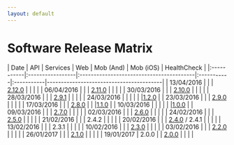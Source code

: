```yaml
---
layout: default
---
```


# [](#header-1)Software Release Matrix

| Date       | API   | Services | Web                                      |  Mob (And) |  Mob (iOS) | HealthCheck                             |
|:-----------|:-----------------|:-----------------------------------------|:-----------|:-----------|-----------------------------------------|
| 13/04/2016 |       |          | [2.12.0](release-notes/web/2.12.0)       |            |            |                                         |
| 06/04/2016 |       |          | [2.11.0](release-notes/web/2.11.0)       |            |            |                                         |
| 30/03/2016 |       |          | [2.10.0](release-notes/web/2.10.0)       |            |            |                                         |
| 28/03/2016 |       |          | [2.9.1](release-notes/web/2.9.1)         |            |            |                                         |
| 24/03/2016 |       |          |                                          |            |            |[1.2.0](release-notes/healthcheck/1.2.0) |
| 23/03/2016 |       |          | [2.9.0](release-notes/web/2.9.0)         |            |            |                                         |
| 17/03/2016 |       |          | [2.8.0](release-notes/web/2.8.0)         |            |            |[1.1.0](release-notes/healthcheck/1.1.0) |
| 10/03/2016 |       |          |                                          |            |            |[1.0.0](release-notes/healthcheck/1.0.0) |
| 09/03/2016 |       |          | [2.7.0](release-notes/web/2.7.0)         |            |            |                                         |
| 02/03/2016 |       |          | [2.6.0](release-notes/web/2.6.0)         |            |            |                                         |
| 24/02/2016 |       |          | [2.5.0](release-notes/web/2.5.0)         |            |            |                                         |
| 21/02/2016 |       |          | 2.4.2                                    |            |            |                                         |
| 20/02/2016 |       |          | [2.4.0](release-notes/web/2.4.0) / 2.4.1 |            |            |                                         |
| 13/02/2016 |       |          | 2.3.1                                    |            |            |                                         |
| 10/02/2016 |       |          | [2.3.0](release-notes/web/2.3.0)         |            |            |                                         |
| 03/02/2016 |       |          | [2.2.0](release-notes/web/2.2.0)         |            |            |                                         |
| 26/01/2017 |       |          | [2.1.0](release-notes/web/2.1.0)         |            |            |                                         |
| 19/01/2017 | 2.0.0 |          | [2.0.0](release-notes/web/2.0.0)         |            |            |                                         |